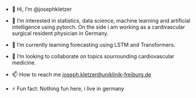 - 👋 Hi, I’m @josephkletzer
- 👀 I’m interested in statistics, data science, machine learning and artificial intelligence using pytorch. On the side i am working as a cardivascular surgical resident physician in Germany.
- 🌱 I’m currently learning forecasting using LSTM and Transformers.
- 💞️ I’m looking to collaborate on topics sourrounding cardiovascular medicine.
- 📫 How to reach me joseph.kletzer@uniklinik-freiburg.de

- ⚡ Fun fact: Nothing fun here, i live in germany

<!---
josephkletzer/josephkletzer is a ✨ special ✨ repository because its `README.md` (this file) appears on your GitHub profile.
You can click the Preview link to take a look at your changes.
--->
